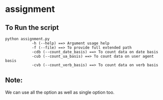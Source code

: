 # assignment
## To Run the script
```
python assignment.py 
            -h (--help) ==> Argument usage help
            -f (--file) ==> To provide full extended path
            -cdb (--count_date_basis) ==> To count data on date basis
            -cub (--count_ua_basis) ==> To count data on user agent basis
            -cvb (--count_verb_basis) ==> To count data on verb basis
```
## Note:
We can use all the option as well as single option too.
